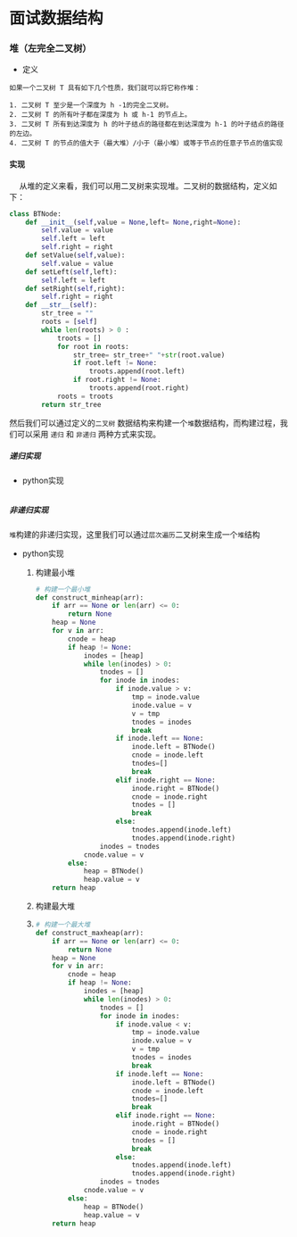 # 面试数据结构

<!-- ts -->

<!-- ts -->

### 堆（左完全二叉树）

+ 定义

``` basic
如果一个二叉树 T 具有如下几个性质，我们就可以将它称作堆：

1. 二叉树 T 至少是一个深度为 h -1的完全二叉树。
2. 二叉树 T 的所有叶子都在深度为 h 或 h-1 的节点上。
3. 二叉树 T 所有到达深度为 h 的叶子结点的路径都在到达深度为 h-1 的叶子结点的路径的左边。
4. 二叉树 T 的节点的值大于（最大堆）/小于（最小堆）或等于节点的任意子节点的值实现
```

#### 实现

&ensp;&ensp; 从堆的定义来看，我们可以用二叉树来实现堆。二叉树的数据结构，定义如下：

```python
class BTNode:
    def __init__(self,value = None,left= None,right=None):
        self.value = value
        self.left = left
        self.right = right
    def setValue(self,value):
        self.value = value
    def setLeft(self,left):
        self.left = left
    def setRight(self,right):
        self.right = right
    def __str__(self):
        str_tree = ""
        roots = [self]
        while len(roots) > 0 :
            troots = []
            for root in roots:
                str_tree= str_tree+" "+str(root.value)
                if root.left != None:
                    troots.append(root.left)
                if root.right != None:
                    troots.append(root.right)
            roots = troots
        return str_tree
```

然后我们可以通过定义的`二叉树` 数据结构来构建一个`堆`数据结构，而构建过程，我们可以采用 `递归` 和 `非递归` 两种方式来实现。

##### 递归实现

+ python实现

```python

```

##### 非递归实现

`堆`构建的非递归实现，这里我们可以通过`层次遍历`二叉树来生成一个`堆`结构

+ python实现

  1. 构建最小堆

     ```python
     # 构建一个最小堆
     def construct_minheap(arr):
         if arr == None or len(arr) <= 0:
             return None
         heap = None
         for v in arr:
             cnode = heap
             if heap != None:
                 inodes = [heap]
                 while len(inodes) > 0:
                     tnodes = []
                     for inode in inodes:
                         if inode.value > v:
                             tmp = inode.value
                             inode.value = v
                             v = tmp
                             tnodes = inodes
                             break
                         if inode.left == None:
                             inode.left = BTNode()
                             cnode = inode.left
                             tnodes=[]
                             break
                         elif inode.right == None:
                             inode.right = BTNode()
                             cnode = inode.right
                             tnodes = []
                             break
                         else:
                             tnodes.append(inode.left)
                             tnodes.append(inode.right)
                     inodes = tnodes
                 cnode.value = v
             else:
                 heap = BTNode()
                 heap.value = v
         return heap
     ```

  2. 构建最大堆

  3. ```python
     # 构建一个最大堆
     def construct_maxheap(arr):
         if arr == None or len(arr) <= 0:
             return None
         heap = None
         for v in arr:
             cnode = heap
             if heap != None:
                 inodes = [heap]
                 while len(inodes) > 0:
                     tnodes = []
                     for inode in inodes:
                         if inode.value < v:
                             tmp = inode.value
                             inode.value = v
                             v = tmp
                             tnodes = inodes
                             break
                         if inode.left == None:
                             inode.left = BTNode()
                             cnode = inode.left
                             tnodes=[]
                             break
                         elif inode.right == None:
                             inode.right = BTNode()
                             cnode = inode.right
                             tnodes = []
                             break
                         else:
                             tnodes.append(inode.left)
                             tnodes.append(inode.right)
                     inodes = tnodes
                 cnode.value = v
             else:
                 heap = BTNode()
                 heap.value = v
         return heap
     ```

